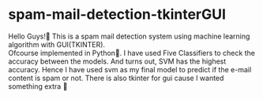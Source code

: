 # spam-mail-detection-tkinterGUI
Hello Guys!👋
This is a spam mail detection system using machine learning algorithm with GUI(TKINTER).     
Ofcourse implemented in Python🐍.
I have used Five Classifiers to check the accuracy between the models. And turns out, SVM has the highest accuracy. Hence I have used svm as my final model to predict if the e-mail content is spam or not. There is also tkinter for gui cause I wanted something extra 🐥

